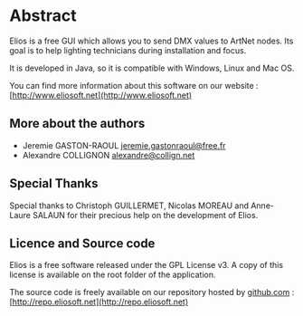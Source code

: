 Abstract
========

Elios is a free GUI which allows you to send DMX values to ArtNet nodes.
Its goal is to help lighting technicians during installation and focus.

It is developed in Java, so it is compatible with Windows, Linux and Mac OS.

You can find more information about this software on our website : [http://www.eliosoft.net](http://www.eliosoft.net)

More about the authors
----------------------

* Jeremie GASTON-RAOUL [jeremie.gastonraoul@free.fr](mailto:jeremie.gastonraoul@free.fr)
* Alexandre COLLIGNON [alexandre@collign.net](mailto:alexandre@collign.net)

Special Thanks
--------------
Special thanks to Christoph GUILLERMET, Nicolas MOREAU and Anne-Laure SALAUN for their precious help on the development of Elios.


Licence and Source code
-----------------------

Elios is a free software released under the GPL License v3. A copy of this 
license is available on the root folder of the application.

The source code is freely available on our repository hosted by [github.com](http://github.com) :
[http://repo.eliosoft.net](http://repo.eliosoft.net)

